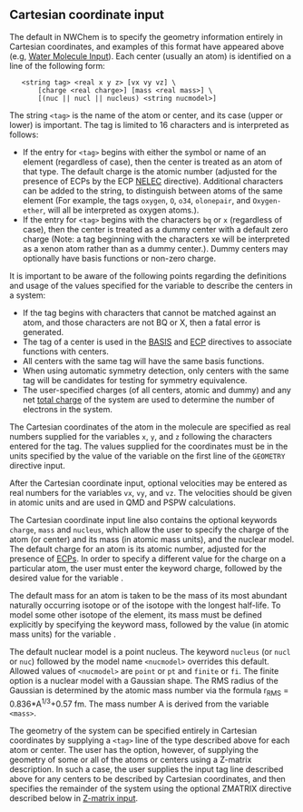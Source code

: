 ## Cartesian coordinate input

The default in NWChem is to specify the geometry information entirely in
Cartesian coordinates, and examples of this format have appeared above
(e.g, [Water Molecule
Input](Getting-Started#water-molecule-sample-input-file)).
Each center (usually an atom) is identified on a line of the following
form:

```
   <string tag> <real x y z> [vx vy vz] \
       [charge <real charge>] [mass <real mass>] \
       [(nuc || nucl || nucleus) <string nucmodel>]
```

The string `<tag>` is the name of the atom or center, and its case (upper
or lower) is important. The tag is limited to 16 characters and is
interpreted as follows:

  - If the entry for `<tag>` begins with either the symbol or name of an
    element (regardless of case), then the center is treated as an atom
    of that type. The default charge is the atomic number (adjusted for
    the presence of ECPs by the ECP [NELEC](ECP#scalar-ecps) directive).
    Additional characters can be added to the string, to distinguish
    between atoms of the same element (For example, the tags `oxygen`, `O`,
    `o34`, `olonepair`, and `Oxygen-ether`, will all be interpreted as oxygen
    atoms.).
  - If the entry for `<tag>` begins with the characters `bq` or `x`
    (regardless of case), then the center is treated as a dummy center
    with a default zero charge (Note: a tag beginning with the
    characters xe will be interpreted as a xenon atom rather than as a
    dummy center.). Dummy centers may optionally have basis functions or
    non-zero charge.

It is important to be aware of the following points regarding the
definitions and usage of the values specified for the variable <tag> to
describe the centers in a system:

  - If the tag begins with characters that cannot be matched against an
    atom, and those characters are not BQ or X, then a fatal error is
    generated.
  - The tag of a center is used in the
    [BASIS](Basis) and
    [ECP](ECP) directives to associate functions
    with centers.
  - All centers with the same tag will have the same basis functions.
  - When using automatic symmetry detection, only centers with the same
    tag will be candidates for testing for symmetry equivalence.
  - The user-specified charges (of all centers, atomic and dummy) and
    any net [total charge](Charge) of the system
    are used to determine the number of electrons in the system.

The Cartesian coordinates of the atom in the molecule are specified as
real numbers supplied for the variables `x`, `y`, and `z` following the
characters entered for the tag. The values supplied for the coordinates
must be in the units specified by the value of the variable <units> on
the first line of the `GEOMETRY` directive input.

After the Cartesian coordinate input, optional velocities may be entered
as real numbers for the variables `vx`, `vy`, and `vz`. The velocities should
be given in atomic units and are used in QMD and PSPW calculations.

The Cartesian coordinate input line also contains the optional keywords
`charge`, `mass` and `nucleus`, which allow the user to specify the charge of
the atom (or center) and its mass (in atomic mass units), and the
nuclear model. The default charge for an atom is its atomic number,
adjusted for the presence of [ECPs](ECP). In order
to specify a different value for the charge on a particular atom, the
user must enter the keyword charge, followed by the desired value for
the variable <charge>.

The default mass for an atom is taken to be the mass of its most
abundant naturally occurring isotope or of the isotope with the longest
half-life. To model some other isotope of the element, its mass must be
defined explicitly by specifying the keyword mass, followed by the value
(in atomic mass units) for the variable <mass>.

The default nuclear model is a point nucleus. The keyword `nucleus` (or
`nucl` or `nuc`) followed by the model name `<nucmodel>` overrides this
default. Allowed values of `<nucmodel>` are `point` or `pt` and `finite` or `fi`.
The finite option is a nuclear model with a Gaussian shape. The RMS
radius of the Gaussian is determined by the atomic mass number via the
  formula r<sub>RMS</sub> = 0.836*A<sup>1/3</sup>+0.57 fm. The mass number A is
derived from the variable `<mass>`.

The geometry of the system can be specified entirely in Cartesian
coordinates by supplying a `<tag>` line of the type described above for
each atom or center. The user has the option, however, of supplying the
geometry of some or all of the atoms or centers using a Z-matrix
description. In such a case, the user supplies the input tag line
described above for any centers to be described by Cartesian
coordinates, and then specifies the remainder of the system using the
optional ZMATRIX directive described below in [Z-matrix
input](#ZMATRIX_--_Z-matrix_input).
